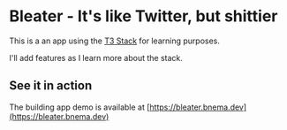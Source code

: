 # Bleater - It's like Twitter, but shittier

This is a an app using the [T3 Stack](https://create.t3.gg/) for learning purposes.

I'll add features as I learn more about the stack.

## See it in action

The building app demo is available at [https://bleater.bnema.dev](https://bleater.bnema.dev)
